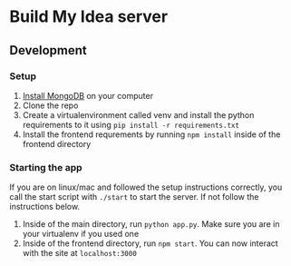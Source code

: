 # Build My Idea server

## Development
### Setup
1. [Install MongoDB](https://docs.mongodb.com/manual/installation/) on your computer
1. Clone the repo
1. Create a virtualenvironment called venv and install the python requirements to it using `pip install -r requirements.txt`
1. Install the frontend requrements by running `npm install` inside of the frontend directory
### Starting the app
If you are on linux/mac and followed the setup instructions correctly, you call the start script with `./start` to start the server. If not follow the instructions below.
1. Inside of the main directory, run `python app.py`. Make sure you are in your virtualenv if you used one
1. Inside of the frontend directory, run `npm start`.
You can now interact with the site at `localhost:3000`
